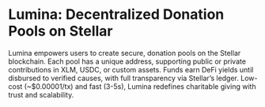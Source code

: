 # Lumina: Decentralized Donation Pools on Stellar

Lumina empowers users to create secure, donation pools on the Stellar blockchain. Each pool has a unique address, supporting public or private contributions in XLM, USDC, or custom assets. Funds earn DeFi yields until disbursed to verified causes, with full transparency via Stellar’s ledger. Low-cost (~$0.00001/tx) and fast (3-5s), Lumina redefines charitable giving with trust and scalability.
